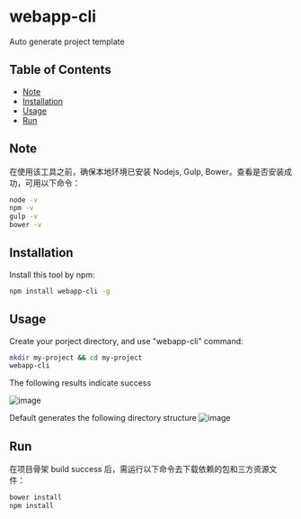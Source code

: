 # webapp-cli
Auto generate project template

## Table of Contents

* [Note](#Note)
* [Installation](#installation)
* [Usage](#usage)
* [Run](#Run)

## Note
在使用该工具之前，确保本地环境已安装 Nodejs, Gulp, Bower。查看是否安装成功，可用以下命令：

```bash
node -v
npm -v
gulp -v
bower -v
```

## Installation
Install this tool by npm:

```bash
npm install webapp-cli -g
```

## Usage
Create your porject directory, and use "webapp-cli" command:

```bash
mkdir my-project && cd my-project
webapp-cli
```

The following results indicate success

![image](https://github.com/yaorao2770/webapp-cli/blob/master/images/build-success.png)

Default generates the following directory structure
![image](https://github.com/yaorao2770/webapp-cli/blob/master/images/directory-structure.png)

## Run
在项目骨架 build success 后，需运行以下命令去下载依赖的包和三方资源文件：

```bash
bower install
npm install
```
